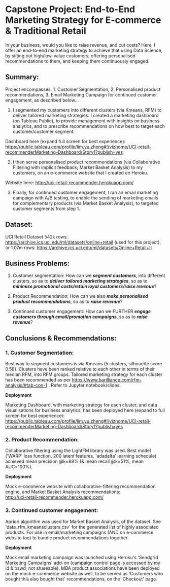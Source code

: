 # Capstone Project: End-to-End Marketing Strategy for E-commerce & Traditional Retail
In your business, would you like to raise revenue, and cut costs? Here, I offer an end-to-end marketing strategy to achieve that using Data Science, by sifting out high/low-value customers, offering personalised recommendations to them, and keeping them continuously engaged.
## Summary:

Project encompasses: 1. Customer Segmentation, 2. Personalised product recommendations, 3. Email Marketing Campaign for continued customer engagement, as described below...

1. I segmented my customers into different clusters (via Kmeans, RFM) to deliver tailored marketing strategies. I created a marketing dashboard (on Tableau Public), to provide management with insights on business analytics, and to prescribe recommendations on how best to target each customer/customer segment. 

  Dashboard here (expand full screen for best experience): https://public.tableau.com/profile/lim.yu.zheng#!/vizhome/UCI-retail-recommenderMarketing-Dashboard/Story1?publish=yes

2. I then serve personalised product recommendations (via Collaborative Filtering with implicit feedback; Market Basket Analysis) to my customers, on an e-commerce website that I created on Heroku.

  Website here: http://uci-retail-recommender.herokuapp.com/

3. Finally, for continued customer engagement, I ran an email marketing campaign with A/B testing, to enable the sending of marketing emails for complementary products (via Market Basket Analysis), to targeted customer segments from step 1. 

## Dataset:
UCI Retail Dataset
542k rows: https://archive.ics.uci.edu/ml/datasets/online+retail (used for this project), or 
1.07m rows: https://archive.ics.uci.edu/ml/datasets/Online+Retail+II

## Business Problems:
1. Customer segmentation: 
How can we _**segment customers**_, into different clusters, so as to _**deliver tailored marketing strategies**_, so as to _**minimise promotional costs/retain loyal customers/raise revenue**_?

2. Product Recommendation: 
How can we also _**make personalised product recommendations**_, so as to _**raise revenue**_?

3. Continued customer engagement: 
How can we FURTHER _**engage customers through email/promotion campaigns**_, so as to _**raise revenue**_?

## Conclusions & Recommendations:
### 1. Customer Segmentation:
Best way to segment customers is via Kmeans (5 clusters, silhouette score 0.58). Clusters have been ranked relative to each other in terms of their median RFM, into RFM groups. Tailored marketing strategy for each cluster has been recommended as per https://www.barilliance.com/rfm-analysis/#tab-con-1 . Refer to Jupyter notebook/slides.

**Deployment**

Marketing Dashboard, with marketing strategy for each cluster, and data visualisations for business analytics, has been deployed here (expand to full screen for best experience): https://public.tableau.com/profile/lim.yu.zheng#!/vizhome/UCI-retail-recommenderMarketing-Dashboard/Story1?publish=yes

### 2. Product Recommendation:
Collaborative filtering using the LightFM library was used. Best model ('WARP' loss function, 200 latent features, 'adadelta' learning schedule) achieved mean precision @k=88% (& mean recall @k=51%, mean AUC=100%). 

**Deployment**

Mock e-commerce website with collaborative-filtering recommendation engine, and Market Basket Analysis recommendations:  
http://uci-retail-recommender.herokuapp.com/

### 3. Continued customer engagement:
Apriori algorithm was used for Market Basket Analysis, of the dataset. See 'data_rfm_kmeansclusters.csv' for the generated list of highly associated products. For use in email/marketing campaigns (AND on e-commerce website too) to bundle product recommendations together.

**Deployment**

Mock email marketing campaign was launched using Heroku's 'Sendgrid Marketing Campaigns' add-on (campaign control page is accessed by my id & pswd, not shareable).
MBA product associations have been deployed on the mock e-commerce website as well, to be served as 'Customers who bought this also bought that' recommendations, on the 'Checkout' page.

